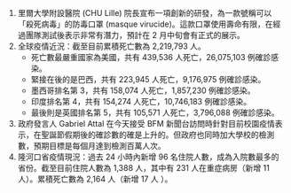 1. 里爾大學附設醫院 (CHU Lille) 院長宣布一項創新的研發，為一款號稱可以「殺死病毒」的防毒口罩 (masque virucide)。這款口罩使用壽命有限，在經過團隊測試後表示非常有潛力，預計在 2 月中旬會有正式的展示。
1. 全球疫情近況：截至目前累積死亡數為 2,219,793 人。
   * 死亡數最嚴重國家為美國，共有 439,536 人死亡，26,075,103 例確診感染。
   * 緊接在後的是巴西，共有 223,945 人死亡，9,176,975 例確診感染。
   * 墨西哥排名第 3，共有 158,074 人死亡，1,857,230 例確診感染。
   * 印度排名第 4，共有 154,274 人死亡，10,746,183 例確診感染。
   * 最後則是英國排名第 5，共有 105,571 人死亡，3,796,088 例確診感染。
1. 政府發言人 Gabriel Attal 在今天接受 BFM 新聞台訪問時針對目前校園疫情表示，在聖誕節假期後的確診數的確是上升的。但政府也同時加大學校的檢測數，預期目標是每個月達到檢測百萬人次。
1. 隆河口省疫情現況：過去 24 小時內新增 96 名住院人數，成為入院數最多的省份。截至目前住院人數為 1,388 人，其中有 231 人在重症病房（新增 11 人）。累積死亡數為 2,164 人（新增 17 人 ）。